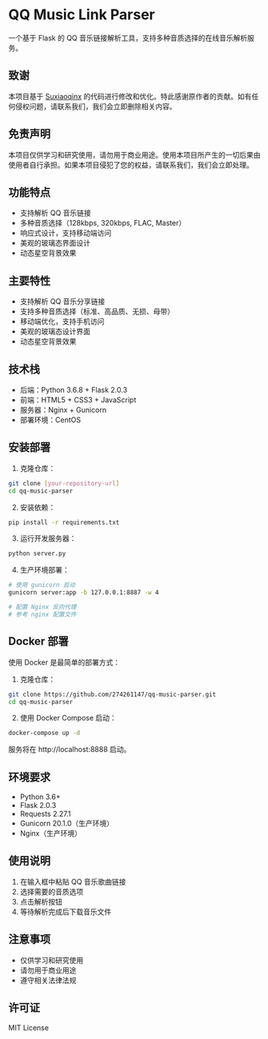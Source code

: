 # QQ Music Link Parser

一个基于 Flask 的 QQ 音乐链接解析工具，支持多种音质选择的在线音乐解析服务。

## 致谢

本项目基于 [Suxiaoqinx](https://github.com/Suxiaoqinx) 的代码进行修改和优化。特此感谢原作者的贡献。如有任何侵权问题，请联系我们，我们会立即删除相关内容。

## 免责声明

本项目仅供学习和研究使用，请勿用于商业用途。使用本项目所产生的一切后果由使用者自行承担。如果本项目侵犯了您的权益，请联系我们，我们会立即处理。

## 功能特点

- 支持解析 QQ 音乐链接
- 多种音质选择（128kbps, 320kbps, FLAC, Master）
- 响应式设计，支持移动端访问
- 美观的玻璃态界面设计
- 动态星空背景效果

## 主要特性

- 支持解析 QQ 音乐分享链接
- 支持多种音质选择（标准、高品质、无损、母带）
- 移动端优化，支持手机访问
- 美观的玻璃态设计界面
- 动态星空背景效果

## 技术栈

- 后端：Python 3.6.8 + Flask 2.0.3
- 前端：HTML5 + CSS3 + JavaScript
- 服务器：Nginx + Gunicorn
- 部署环境：CentOS

## 安装部署

1. 克隆仓库：
```bash
git clone [your-repository-url]
cd qq-music-parser
```

2. 安装依赖：
```bash
pip install -r requirements.txt
```

3. 运行开发服务器：
```bash
python server.py
```

4. 生产环境部署：
```bash
# 使用 gunicorn 启动
gunicorn server:app -b 127.0.0.1:8887 -w 4

# 配置 Nginx 反向代理
# 参考 nginx 配置文件
```

## Docker 部署

使用 Docker 是最简单的部署方式：

1. 克隆仓库：
```bash
git clone https://github.com/274261147/qq-music-parser.git
cd qq-music-parser
```

2. 使用 Docker Compose 启动：
```bash
docker-compose up -d
```

服务将在 http://localhost:8888 启动。

## 环境要求

- Python 3.6+
- Flask 2.0.3
- Requests 2.27.1
- Gunicorn 20.1.0（生产环境）
- Nginx（生产环境）

## 使用说明

1. 在输入框中粘贴 QQ 音乐歌曲链接
2. 选择需要的音质选项
3. 点击解析按钮
4. 等待解析完成后下载音乐文件

## 注意事项

- 仅供学习和研究使用
- 请勿用于商业用途
- 遵守相关法律法规

## 许可证

MIT License
